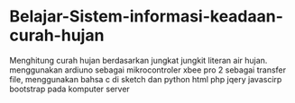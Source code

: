 Belajar-Sistem-informasi-keadaan-curah-hujan
============================================

Menghitung curah hujan berdasarkan jungkat jungkit literan air hujan. menggunakan ardiuno sebagai mikrocontroler xbee pro 2 sebagai transfer file, menggunakan bahsa c di sketch dan python html php jqery javascirp bootstrap pada komputer server
